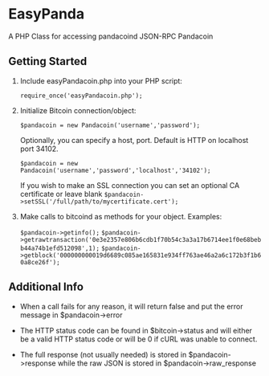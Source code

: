 EasyPanda
=========

A PHP Class for accessing pandacoind JSON-RPC Pandacoin


Getting Started
---------------
1. Include easyPandacoin.php into your PHP script:

	`require_once('easyPandacoin.php');`
2. Initialize Bitcoin connection/object:

	`$pandacoin = new Pandacoin('username','password');`

	Optionally, you can specify a host, port. Default is HTTP on localhost port 34102.

	`$pandacoin = new Pandacoin('username','password','localhost','34102');`

	If you wish to make an SSL connection you can set an optional CA certificate or leave blank
	`$pandacoin->setSSL('/full/path/to/mycertificate.cert');`

3. Make calls to bitcoind as methods for your object. Examples:

	`$pandacoin->getinfo();`
	`$pandacoin->getrawtransaction('0e3e2357e806b6cdb1f70b54c3a3a17b6714ee1f0e68bebb44a74b1efd512098',1);`
	`$pandacoin->getblock('000000000019d6689c085ae165831e934ff763ae46a2a6c172b3f1b60a8ce26f');`

Additional Info
---------------
* When a call fails for any reason, it will return false and put the error message in $pandacoin->error

* The HTTP status code can be found in $bitcoin->status and will either be a valid HTTP status code or will be 0 if cURL was unable to connect.

* The full response (not usually needed) is stored in $pandacoin->response while the raw JSON is stored in $pandacoin->raw_response
